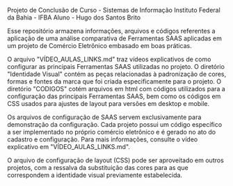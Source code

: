 Projeto de Conclusão de Curso - Sistemas de Informação
Instituto Federal da Bahia - IFBA
Aluno - Hugo dos Santos Brito

Esse repositório armazena informações, arquivos e códigos referentes a aplicação de uma análise comparativa de Ferramentas SAAS aplicadas em um projeto
de Comércio Eletrônico embasado em boas práticas.

O arquivo "VÍDEO_AULAS_LINKS.md" traz vídeos explicativos de como configurar as principais Ferramentas SAAS utilizadas no projeto.
O diretório "Identidade Visual" contém as peças relacionadas à padronização de cores, formas e fontes da marca que foi criada especificamente para o projeto. 
O diretório "CODIGOS" cotém arquivos em html com códigos utilizados para a configuração das principais Ferramentas SAAS, bem como os códigos em CSS usados para ajustes
de layout para versões em desktop e mobile.

Os arquivos de configuração de SAAS servem exclusivamente para demonstração da configuração. Cada projeto possui um código específico a ser implementado no próprio comércio eletrônico e é gerado no ato do cadastro e configuração. Para mais informações, consulte o vídeo explicativo em "VÍDEO_AULAS_LINKS.md".

O arquivo de configuração de layout (CSS) pode ser aproveitado em outros projetos, com a ressalva da substituição das cores para as que correspondem a identidade visual previamente estabelecida.
